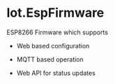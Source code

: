 # Iot.EspFirmware

ESP8266 Firmware which supports

- Web based configuration

- MQTT based operation

- Web API for status updates

